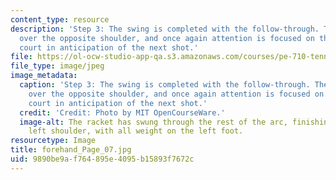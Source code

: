 ```yaml
---
content_type: resource
description: 'Step 3: The swing is completed with the follow-through. The racket ends
  over the opposite shoulder, and once again attention is focused on the opposite
  court in anticipation of the next shot.'
file: https://ol-ocw-studio-app-qa.s3.amazonaws.com/courses/pe-710-tennis-spring-2007/9890be9af764895e4095b15893f7672c_forehand_Page_07.jpg
file_type: image/jpeg
image_metadata:
  caption: 'Step 3: The swing is completed with the follow-through. The racket ends
    over the opposite shoulder, and once again attention is focused on the opposite
    court in anticipation of the next shot.'
  credit: 'Credit: Photo by MIT OpenCourseWare.'
  image-alt: The racket has swung through the rest of the arc, finishing over the
    left shoulder, with all weight on the left foot.
resourcetype: Image
title: forehand_Page_07.jpg
uid: 9890be9a-f764-895e-4095-b15893f7672c
---
```

